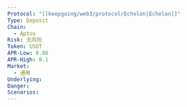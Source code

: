 ```yaml
---
Protocol: "[[keepgoing/web3/protocol/Echelon|Echelon]]"
Type: Deposit
Chain:
  - Aptos
Risk: 无风险
Token: USDT
APR-Low: 0.06
APR-High: 0.1
Market:
  - 通用
Underlying: 
Danger: 
Scenarios:
---
```

